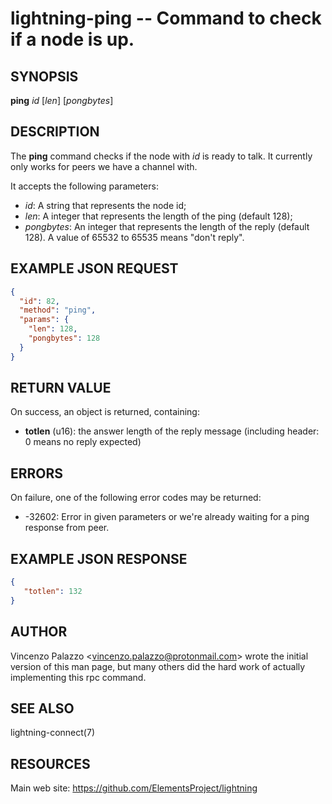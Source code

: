 lightning-ping -- Command to check if a node is up.
============================================================

SYNOPSIS
--------

**ping** *id* [*len*] [*pongbytes*]

DESCRIPTION
-----------

The **ping** command checks if the node with *id* is ready to talk.
It currently only works for peers we have a channel with.

It accepts the following parameters:

- *id*: A string that represents the node id;
- *len*: A integer that represents the length of the ping (default 128);
- *pongbytes*: An integer that represents the length of the reply (default 128).
  A value of 65532 to 65535 means "don't reply".

EXAMPLE JSON REQUEST
------------

```json
{
  "id": 82,
  "method": "ping",
  "params": {
    "len": 128,
    "pongbytes": 128
  }
}
```

RETURN VALUE
------------

[comment]: # (GENERATE-FROM-SCHEMA-START)
On success, an object is returned, containing:

- **totlen** (u16): the answer length of the reply message (including header: 0 means no reply expected)

[comment]: # (GENERATE-FROM-SCHEMA-END)

ERRORS
------

On failure, one of the following error codes may be returned:

- -32602: Error in given parameters or we're already waiting for a ping response from peer.

EXAMPLE JSON RESPONSE
-----

```json
{
   "totlen": 132
}

```


AUTHOR
------

Vincenzo Palazzo <<vincenzo.palazzo@protonmail.com>> wrote the initial version of this man page, but many others did the hard work of actually implementing this rpc command.

SEE ALSO
--------

lightning-connect(7)

RESOURCES
---------

Main web site: <https://github.com/ElementsProject/lightning>

[comment]: # ( SHA256STAMP:7fe1120c251ffe6d51057a94823376a512dee3ec4f251be82a7dc4b2f044a165)
